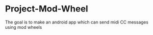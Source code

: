 # Project-Mod-Wheel
The goal is to make an android app which can send midi CC messages using mod wheels
